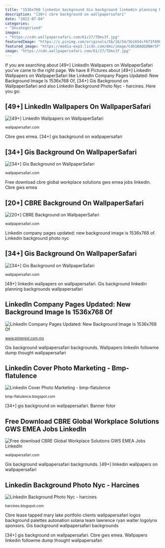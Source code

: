 ```yaml
---
title: "1536x768 linkedin background Gis background linkedin planning backgrounds wallpapersafari"
description: "[20+] cbre background on wallpapersafari"
date: "2022-07-04"
categories:
- "Uncategorized"
images:
- "https://cdn.wallpapersafari.com/61/27/TDms3f.jpg"
featuredImage: "https://i.pinimg.com/originals/5b/16/54/5b1654cf673f09b445eb12c0ea4b132c.jpg"
featured_image: "https://media-exp3.licdn.com/dms/image/C4D1BAQGDNWr5FYN_jA/company-background_10000/0/1519799863832?e=2159024400&amp;v=beta&amp;t=P-XlzI2Mj1sjButkBB68I3NpOBlk8-xx4JYA4smW9eM"
image: "https://cdn.wallpapersafari.com/61/27/TDms3f.jpg"
---
```


If you are searching about [49+] LinkedIn Wallpapers on WallpaperSafari you've came to the right page. We have 8 Pictures about [49+] LinkedIn Wallpapers on WallpaperSafari like LinkedIn Company Pages Updated: New Background Image Is 1536x768 Of, [34+] Gis Background on WallpaperSafari and also Linkedin Background Photo Nyc - harcines. Here you go:

## [49+] LinkedIn Wallpapers On WallpaperSafari

![[49+] LinkedIn Wallpapers on WallpaperSafari](https://cdn.wallpapersafari.com/61/27/TDms3f.jpg "Gis background wallpapersafari backgrounds")

<small>wallpapersafari.com</small>

Cbre gws emea. [34+] gis background on wallpapersafari

## [34+] Gis Background On WallpaperSafari

![[34+] Gis Background on WallpaperSafari](https://cdn.wallpapersafari.com/55/27/iheOIz.jpg "Gis background linkedin planning backgrounds wallpapersafari")

<small>wallpapersafari.com</small>

Free download cbre global workplace solutions gws emea jobs linkedin. Cbre gws emea

## [20+] CBRE Background On WallpaperSafari

![[20+] CBRE Background on WallpaperSafari](https://cdn.wallpapersafari.com/58/48/Ez6ueh.jpg "Banner fotor")

<small>wallpapersafari.com</small>

Linkedin company pages updated: new background image is 1536x768 of. Linkedin background photo nyc

## [34+] Gis Background On WallpaperSafari

![[34+] Gis Background on WallpaperSafari](https://cdn.wallpapersafari.com/81/61/B7xicN.jpg "Wallpapers linkedin followme dump thought wallpapersafari")

<small>wallpapersafari.com</small>

[49+] linkedin wallpapers on wallpapersafari. Gis background linkedin planning backgrounds wallpapersafari

## LinkedIn Company Pages Updated: New Background Image Is 1536x768 Of

![LinkedIn Company Pages Updated: New Background Image Is 1536x768 Of](https://i.pinimg.com/originals/5b/16/54/5b1654cf673f09b445eb12c0ea4b132c.jpg "Gis background linkedin planning backgrounds wallpapersafari")

<small>www.pinterest.com.mx</small>

Gis background wallpapersafari backgrounds. Wallpapers linkedin followme dump thought wallpapersafari

## Linkedin Cover Photo Marketing - Bmp-flatulence

![Linkedin Cover Photo Marketing - bmp-flatulence](https://pub-static.fotor.com/assets/projects/pages/45d87af0-bd96-11e9-867a-c9515563c04b_19a1bd29-9c0f-49f0-9e81-aec3223fc82d_thumb.jpg "[20+] cbre background on wallpapersafari")

<small>bmp-flatulence.blogspot.com</small>

[34+] gis background on wallpapersafari. Banner fotor

## Free Download CBRE Global Workplace Solutions GWS EMEA Jobs LinkedIn

![Free download CBRE Global Workplace Solutions GWS EMEA Jobs LinkedIn](https://mcdn.wallpapersafari.com/medium/40/47/JvTDxk.jpg "Gis background linkedin planning backgrounds wallpapersafari")

<small>wallpapersafari.com</small>

Gis background wallpapersafari backgrounds. [49+] linkedin wallpapers on wallpapersafari

## Linkedin Background Photo Nyc - Harcines

![Linkedin Background Photo Nyc - harcines](https://media-exp3.licdn.com/dms/image/C4D1BAQGDNWr5FYN_jA/company-background_10000/0/1519799863832?e=2159024400&amp;v=beta&amp;t=P-XlzI2Mj1sjButkBB68I3NpOBlk8-xx4JYA4smW9eM "[34+] gis background on wallpapersafari")

<small>harcines.blogspot.com</small>

Cbre lease tapped mary lake portfolio clients wallpapersafari logos background palettes autonation solana team lawrence ryan walter logolynx sponsors. Gis background wallpapersafari backgrounds

[34+] gis background on wallpapersafari. Cbre gws emea. Wallpapers linkedin followme dump thought wallpapersafari
